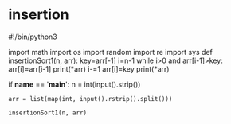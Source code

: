 # insertion
#!/bin/python3

import math
import os
import random
import re
import sys
def insertionSort1(n, arr):
    key=arr[-1]
    i=n-1
    while i>0 and arr[i-1]>key:
        arr[i]=arr[i-1]
        print(*arr)
        i-=1
        arr[i]=key
        print(*arr)

if __name__ == '__main__':
    n = int(input().strip())

    arr = list(map(int, input().rstrip().split()))

    insertionSort1(n, arr)
